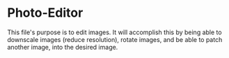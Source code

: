 # Photo-Editor
This file's purpose is to edit images. It will accomplish this by being able to downscale images (reduce resolution), rotate images, and be able to patch another image, into the desired image. 
